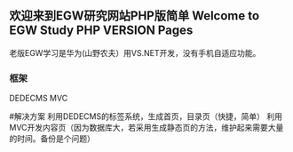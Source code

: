 ## 欢迎来到EGW研究网站PHP版简单  Welcome to EGW Study PHP VERSION Pages

老版EGW学习是华为(山野农夫）用VS.NET开发，没有手机自适应功能。

### 框架

DEDECMS MVC

#解决方案
利用DEDECMS的标签系统，生成首页，目录页（快捷，简单）
利用MVC开发内容页（因为数据库大，若采用生成静态页的方法，维护起来需要大量的时间。备份是个问题）





